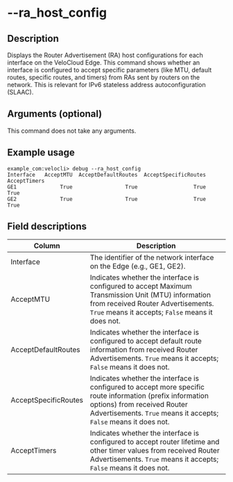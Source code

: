 #	--ra_host_config

##	Description
Displays the Router Advertisement (RA) host configurations for each interface on the VeloCloud Edge. This command shows whether an interface is configured to accept specific parameters (like MTU, default routes, specific routes, and timers) from RAs sent by routers on the network. This is relevant for IPv6 stateless address autoconfiguration (SLAAC).

##  Arguments (optional)
This command does not take any arguments.

##  Example usage
```
example_com:velocli> debug --ra_host_config
Interface   AcceptMTU  AcceptDefaultRoutes  AcceptSpecificRoutes  AcceptTimers
GE1              True                 True                  True          True
GE2              True                 True                  True          True
```

##  Field descriptions
| Column | Description |
|---|---|
| Interface | The identifier of the network interface on the Edge (e.g., GE1, GE2). |
| AcceptMTU | Indicates whether the interface is configured to accept Maximum Transmission Unit (MTU) information from received Router Advertisements. `True` means it accepts; `False` means it does not. |
| AcceptDefaultRoutes | Indicates whether the interface is configured to accept default route information from received Router Advertisements. `True` means it accepts; `False` means it does not. |
| AcceptSpecificRoutes | Indicates whether the interface is configured to accept more specific route information (prefix information options) from received Router Advertisements. `True` means it accepts; `False` means it does not. |
| AcceptTimers | Indicates whether the interface is configured to accept router lifetime and other timer values from received Router Advertisements. `True` means it accepts; `False` means it does not. |